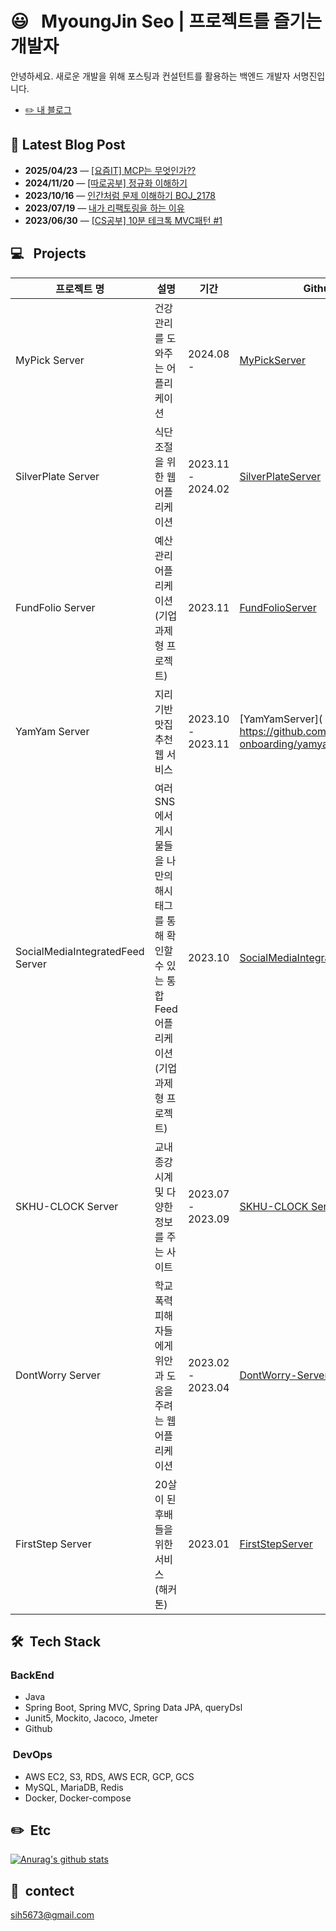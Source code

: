 # 😃 &nbsp; MyoungJin Seo | 프로젝트를 즐기는 개발자  
안녕하세요. 새로운 개발을 위해 포스팅과 컨설턴트를 활용하는 백엔드 개발자 서명진입니다.
- [✏️ 내 블로그](https://velog.io/@myoungjinseo) 

<!-- BLOG-POST-START -->
## 📝 Latest Blog Post

- **2025/04/23** — [[요즘IT] MCP는 무엇인가??](https://velog.io/@myoungjinseo/%EC%9A%94%EC%A6%98IT-MCP%EB%8A%94-%EB%AC%B4%EC%97%87%EC%9D%B8%EA%B0%80)
- **2024/11/20** — [[따로공부] 정규화 이해하기](https://velog.io/@myoungjinseo/%EB%A9%B4%EC%A0%91-%EC%A4%80%EB%B9%84-1.-%EC%A0%95%EA%B7%9C%ED%99%94-%EC%9D%B4%ED%95%B4%ED%95%98%EA%B8%B0)
- **2023/10/16** — [인간처럼 문제 이해하기 BOJ_2178](https://velog.io/@myoungjinseo/%EC%9D%B8%EA%B0%84%EC%B2%98%EB%9F%BC-%EB%AC%B8%EC%A0%9C-%EC%9D%B4%ED%95%B4%ED%95%98%EA%B8%B0-BOJ2178)
- **2023/07/19** — [내가 리팩토링을 하는 이유](https://velog.io/@myoungjinseo/%EB%82%B4%EA%B0%80-%EB%A6%AC%ED%8C%A9%ED%86%A0%EB%A7%81%EC%9D%84-%ED%95%98%EB%8A%94-%EC%9D%B4%EC%9C%A0)
- **2023/06/30** — [[CS공부] 10분 테크톡 MVC패턴 #1](https://velog.io/@myoungjinseo/CS%EA%B3%B5%EB%B6%80-10%EB%B6%84-%ED%85%8C%ED%81%AC%ED%86%A1-MVC%ED%8C%A8%ED%84%B4-1)

<!-- BLOG-POST-END -->
## 💻 &nbsp; Projects
|프로젝트 명|설명|기간|Github|
|------|---|---|---|
| MyPick Server |건강 관리를 도와주는 어플리케이션|2024.08 -|[MyPickServer]( https://github.com/myoungjinseo/MyPick)|
|SilverPlate  Server|식단 조절을 위한 웹 어플리케이션|2023.11 - 2024.02|[SilverPlateServer](https://github.com/silver-plate/SilverPlate-BE)|
| FundFolio Server |예산 관리 어플리케이션 (기업 과제형 프로젝트)|2023.11|[FundFolioServer]( https://github.com/myoungjinseo/FundFolio)|
| YamYam Server |지리기반 맛집 추천 웹 서비스|2023.10 - 2023.11|[YamYamServer]( : https://github.com/pre-onboarding/yamyam)|
| SocialMediaIntegratedFeed Server| 여러 SNS에서 게시물들을 나만의 해시태그를 통해 확인할 수 있는 통합 Feed 어플리케이션(기업 과제형 프로젝트) | 2023.10 |[SocialMediaIntegratedFeedServer](https://github.com/pre-onboarding/Social-media-integrated-feed)|
| SKHU-CLOCK Server| 교내 종강시계 및 다양한 정보를 주는 사이트 | 2023.07 - 2023.09 |[SKHU-CLOCK Server](https://github.com/skhu-clock/skhu-clock-back)|
| DontWorry Server |학교 폭력 피해자들에게 위안과 도움을 주려는 웹 어플리케이션|2023.02 - 2023.04|[DontWorry-Server](https://github.com/GDSC-SKHU/2023-DontWorrySolutionChallenge-BackEnd)|
|FirstStep Server|20살이 된 후배들을 위한 서비스 (해커톤)|2023.01|[FirstStepServer](https://github.com/GDG-on-Campus-SKHU/1Team-FirstStep-BackEnd)|

## 🛠 &nbsp;Tech Stack
 ### BackEnd
 * Java
 * Spring Boot, Spring MVC, Spring Data JPA, queryDsl
 * Junit5, Mockito, Jacoco, Jmeter
 * Github
 
 ### &nbsp;DevOps
 * AWS EC2, S3, RDS, AWS ECR, GCP, GCS
 * MySQL, MariaDB, Redis 
 * Docker, Docker-compose

## ✏️ &nbsp;Etc
[![Anurag's github stats](https://github-readme-stats.vercel.app/api?username=myoungjinseo)](https://github.com/anuraghazra/github-readme-stats)


## 📧 &nbsp;contect  
sih5673@gmail.com
